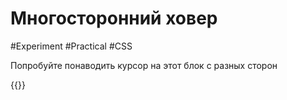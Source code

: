 # Многосторонний ховер

#Experiment #Practical #CSS

Попробуйте понаводить курсор на этот блок с разных сторон

{{<Partial src="hovers.html" />}}

